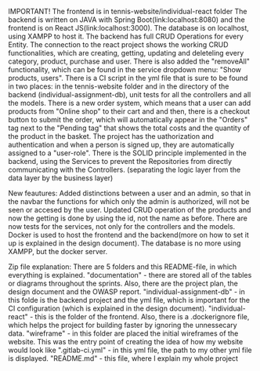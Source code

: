IMPORTANT! 
The frontend is in tennis-website/individual-react folder
The backend is written on JAVA with Spring Boot(link:localhost:8080) and the frontend is on React JS(link:localhost:3000).
The database is on localhost, using XAMPP to host it. 
The backend has full CRUD Operations for every Entity. 
The connection to the react project shows the working CRUD functionalities, which are creating, getting, updating and deleteling every category, product, purchase and user. 
There is also added the "removeAll" functionality, which can be found in the service dropdown menu: "Show products, users".
There is a CI script in the yml file that is sure to be found in two places: in the tennis-website folder and in the directory of the backend (individual-assignment-db),
unit tests for all the controllers and all the models.
There is a new order system, which means that a user can add products from "Online shop" to their cart and and then, there is a checkout button to submit the order, which will automatically
appear in the "Orders" tag next to the "Pending tag" that shows the total costs and the quantity of the product in the basket.
The project has the uathorization and authentication and when a person is signed up, they are automatically assigned to a "user-role".
There is the SOLID principle implemented in the backend, using the Services to prevent the Repositories from directly communicating with  the Controllers. 
(separating the logic layer from the data layer by the business layer)

New feautures:
Added distinctions between a user and an admin, so that in the navbar the functions for which only the admin is authorized, will not be seen or accesed
by the user.
Updated CRUD operation of the products and now the getting is done by using the id, not the name as before.
There are now tests for the services, not only for the controllers and the models.
Docker is used to host the frontend and the backend(more on how to set it up is explained in the design document).
The database is no more using XAMPP, but the docker server.

Zip file explanation:
There are 5 folders and this README-file, in which everything is explained.
"documentation" - there are stored all of the tables or diagrams throughout the sprints. Also, there are the project plan, the design 
document and the OWASP report.
"individual-assignment-db" - in this folde is the backend project and the yml file, which is important for the CI configuration (which is explained in the design document).
"individual-react" - this is the folder of the frontend. Also, there is a .dockerignore file, which helps the project for building faster by ignoring the unnessecary data.
"wireframe" - in this folder are placed the initial wireframes of the website. This was the entry point of creating the idea of how my website would look like
".gitlab-ci.yml" - in this yml file, the path to my other yml file is displayed. 
"README.md" - this file, where I explain my whole project


